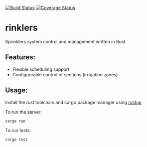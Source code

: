 [![Build Status](https://travis-ci.org/amikhalev/rinklers.svg?branch=master)](https://travis-ci.org/amikhalev/rinklers) [![Coverage Status](https://coveralls.io/repos/github/amikhalev/rinklers/badge.svg?branch=master)](https://coveralls.io/github/amikhalev/rinklers?branch=master)

rinklers
========

Sprinklers system control and management written in Rust

Features:
---------

 * Flexible scheduling support
 * Configureable control of sections (irrigation zones)

Usage:
------

Install the rust toolchain and cargo package manager using [rustup](https://rustup.rs/)

To run the server:

```shell
cargo run
```

To run tests:

```shell
cargo test
```
